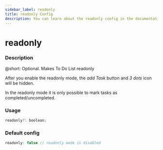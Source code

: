 ```yaml
---
sidebar_label: readonly
title: readonly Config
description: You can learn about the readonly config in the documentation of the DHTMLX JavaScript To Do List library. Browse developer guides and API reference, try out code examples and live demos, and download a free 30-day evaluation version of DHTMLX To Do List.
---
```


# readonly

### Description

@short: Optional. Makes To Do List readonly

After you enable the readonly mode, the *add Task* button and *3 dots* icon will be hidden.

In the readonly mode it is only possible to mark tasks as completed/uncompleted.

### Usage

~~~js
readonly?: boolean;
~~~

### Default config

~~~jsx {}
readonly: false // readonly mode is disabled
~~~

